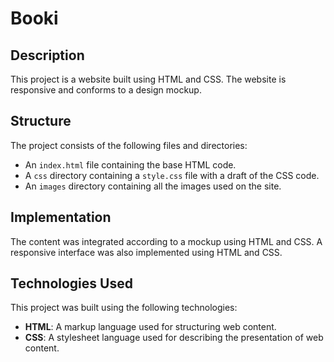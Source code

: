 # Booki

## Description
This project is a website built using HTML and CSS. The website is responsive and conforms to a design mockup.

## Structure
The project consists of the following files and directories:
- An `index.html` file containing the base HTML code.
- A `css` directory containing a `style.css` file with a draft of the CSS code.
- An `images` directory containing all the images used on the site.

## Implementation
The content was integrated according to a mockup using HTML and CSS. A responsive interface was also implemented using HTML and CSS.

## Technologies Used
This project was built using the following technologies:
- **HTML**: A markup language used for structuring web content.
- **CSS**: A stylesheet language used for describing the presentation of web content.